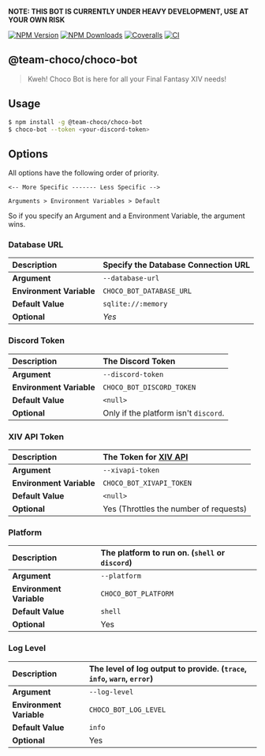 **NOTE: THIS BOT IS CURRENTLY UNDER HEAVY DEVELOPMENT, USE AT YOUR OWN RISK**

[![NPM Version][npm-version-image]][npm-url]
[![NPM Downloads][npm-downloads-image]][npm-url]
[![Coveralls][coveralls-image]][coveralls-url]
[![CI][build-image]][build-url]

## @team-choco/choco-bot

> Kweh! Choco Bot is here for all your Final Fantasy XIV needs!

## Usage

<!-- 
```sh
# If you haven't already installed Choco Bot, if you 
# have then Choco Bot should update automatically!
$ npm install -g @team-choco/choco-bot-auto
$ choco-bot-auto --token <your-discord-token>
``` 
-->

```sh
$ npm install -g @team-choco/choco-bot
$ choco-bot --token <your-discord-token>
```

## Options

All options have the following order of priority.

```
<-- More Specific ------- Less Specific -->

Arguments > Environment Variables > Default
```

So if you specify an Argument and a Environment Variable, the argument wins.

### Database URL

| **Description** | Specify the Database Connection URL |
|:-- |:-- |
| **Argument** | `--database-url` |
| **Environment Variable** | `CHOCO_BOT_DATABASE_URL` |
| **Default Value** | `sqlite://:memory` |
| **Optional** | _Yes_ |

### Discord Token

| **Description** | The Discord Token |
|:-- |:-- |
| **Argument** | `--discord-token` |
| **Environment Variable** | `CHOCO_BOT_DISCORD_TOKEN` |
| **Default Value** | `<null>` |
| **Optional** | Only if the platform isn't `discord`. |

### XIV API Token

| **Description** | The Token for [XIV API](https://xivapi.com) |
|:-- |:-- |
| **Argument** | `--xivapi-token` |
| **Environment Variable** | `CHOCO_BOT_XIVAPI_TOKEN` |
| **Default Value** | `<null>` |
| **Optional** | Yes (Throttles the number of requests) |

### Platform

| **Description** | The platform to run on. (`shell` or `discord`) |
|:-- |:-- |
| **Argument** | `--platform` |
| **Environment Variable** | `CHOCO_BOT_PLATFORM` |
| **Default Value** | `shell` |
| **Optional** | Yes |

### Log Level

| **Description** | The level of log output to provide. (`trace`, `info`, `warn`, `error`) |
|:-- |:-- |
| **Argument** | `--log-level` |
| **Environment Variable** | `CHOCO_BOT_LOG_LEVEL` |
| **Default Value** | `info` |
| **Optional** | Yes |

<!--
### Adding Choco Bot to your server!

Choco Bot would like to join the party! Click [here](#todo) to accept!

### Running a dedicated version!

```sh
# If you haven't already installed Choco Bot, if you 
# have then Choco Bot should update automatically!
$ npm install -g @team-choco/choco-bot
$ choco-bot --token <your-discord-token>
```
-->

[npm-version-image]: https://img.shields.io/npm/v/@team-choco/choco-bot.svg?style=flat
[npm-downloads-image]: https://img.shields.io/npm/dm/@team-choco/choco-bot.svg?style=flat
[npm-url]: https://npmjs.org/package/@team-choco/choco-bot

[coveralls-image]: https://coveralls.io/repos/github/team-choco/choco-bot/badge.svg?branch=master
[coveralls-url]: https://coveralls.io/github/team-choco/choco-bot?branch=master

[build-image]: https://github.com/team-choco/choco-bot/workflows/CI/badge.svg
[build-url]: https://github.com/team-choco/choco-bot/actions
